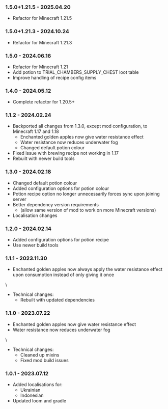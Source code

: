 ### 1.5.0+1.21.5 - 2025.04.20

*   Refactor for Minecraft 1.21.5


### 1.5.0+1.21.3 - 2024.10.24

*   Refactor for Minecraft 1.21.3


### 1.5.0 - 2024.06.16

*   Refactor for Minecraft 1.21
*   Add potion to TRIAL_CHAMBERS_SUPPLY_CHEST loot table
*   Improve handling of recipe config items


### 1.4.0 - 2024.05.12

*   Complete refactor for 1.20.5+


### 1.1.2 - 2024.02.24

*   Backported all changes from 1.3.0, except mod configuration, to Minecraft 1.17 and 1.18
    *  Enchanted golden apples now give water resistance effect
    *  Water resistance now reduces underwater fog
    *  Changed default potion colour
*   Fixed issue with brewing recipe not working in 1.17
*   Rebuilt with newer build tools


### 1.3.0 - 2024.02.18

*   Changed default potion colour
*   Added configuration options for potion colour
*   Potion recipe option no longer unnecessarily forces sync upon joining server
*   Better dependency version requirements 
    *   (allow same version of mod to work on more Minecraft versions)
*   Localisation changes


### 1.2.0 - 2024.02.14

*   Added configuration options for potion recipe
*   Use newer build tools


### 1.1.1 - 2023.11.30


*   Enchanted golden apples now always apply the water resistance effect upon consumption instead of only giving it once

\
*   Technical changes:
    * Rebuilt with updated dependencies


### 1.1.0 - 2023.07.22

*	Enchanted golden apples now give water resistance effect
*	Water resistance now reduces underwater fog

\
*	Technical changes:
	* Cleaned up mixins
	* Fixed mod build issues


### 1.0.1 - 2023.07.12

*	Added localisations for:
	* Ukrainian
	* Indonesian
*	Updated loom and gradle

